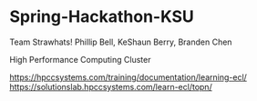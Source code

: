 # Spring-Hackathon-KSU
Team Strawhats!
Phillip Bell, KeShaun Berry, Branden Chen

High Performance Computing Cluster

https://hpccsystems.com/training/documentation/learning-ecl/
https://solutionslab.hpccsystems.com/learn-ecl/topn/
